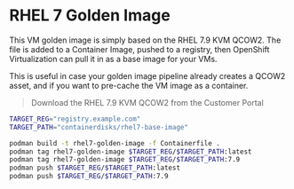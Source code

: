 # RHEL 7 Golden Image

This VM golden image is simply based on the RHEL 7.9 KVM QCOW2.  The file is added to a Container Image, pushed to a registry, then OpenShift Virtualization can pull it in as a base image for your VMs.

This is useful in case your golden image pipeline already creates a QCOW2 asset, and if you want to pre-cache the VM image as a container.

> Download the RHEL 7.9 KVM QCOW2 from the Customer Portal

```bash
TARGET_REG="registry.example.com"
TARGET_PATH="containerdisks/rhel7-base-image"

podman build -t rhel7-golden-image -f Containerfile .
podman tag rhel7-golden-image $TARGET_REG/$TARGET_PATH:latest
podman tag rhel7-golden-image $TARGET_REG/$TARGET_PATH:7.9
podman push $TARGET_REG/$TARGET_PATH:latest
podman push $TARGET_REG/$TARGET_PATH:7.9
```